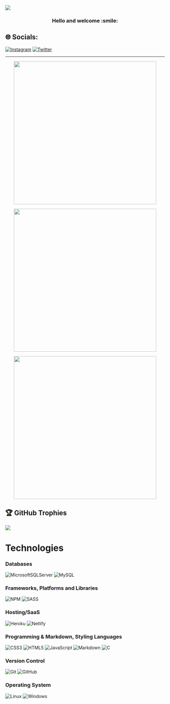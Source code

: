 <!-- - [![Visitors](https://visitor-badge.glitch.me/badge?page_id=Dean-address.visitor-badge)](https://github.com/Dean-address) -->
<!-- <img width="0em" src="https://visitor-badge.glitch.me/badge?page_id=Dean-address.visitor-badge" /> -->
[![](https://visitcount.itsvg.in/api?id=Dean-address&icon=0&color=4)](https://visitcount.itsvg.in)
<h3 align="center">
	Hello and welcome :smile:
</h3>

## 🌐 Socials:
[![Instagram](https://img.shields.io/badge/Instagram-%23E4405F.svg?logo=Instagram&logoColor=white)](https://instagram.com/Dean-address) [![Twitter](https://img.shields.io/badge/Twitter-%231DA1F2.svg?logo=Twitter&logoColor=white)](https://twitter.com/Dean-address)

<hr>

<p align="center">
	<img width="450em" src="https://github-readme-stats.vercel.app/api?username=Dean-address&show_icons=true&include_all_commits=true&count_private=true&hide_border=true&theme=gruvbox" />
</p>



<p align="center">
	<img width="450em" src="https://github-readme-streak-stats.herokuapp.com?user=Dean-address&theme=gruvbox&hide_border=true&date_format=M%20j%5B%2C%20Y%5D)">
</p>

<p align="center">
	<img width="450em" src="https://github-readme-stats.vercel.app/api/top-langs/?username=Dean-address&layout=compact&theme=gruvbox">
</p>

## 🏆 GitHub Trophies
![](https://github-profile-trophy.vercel.app/?username=Dean-address&theme=radical&no-frame=false&no-bg=true&margin-w=4)

# Technologies

### Databases
![MicrosoftSQLServer](https://img.shields.io/badge/Microsoft%20SQL%20Sever-CC2927?style=for-the-badge&logo=microsoft%20sql%20server&logoColor=white)
![MySQL](https://img.shields.io/badge/mysql-%2300f.svg?style=for-the-badge&logo=mysql&logoColor=white)

### Frameworks, Platforms and Libraries
![NPM](https://img.shields.io/badge/NPM-%23000000.svg?style=for-the-badge&logo=npm&logoColor=white)
![SASS](https://img.shields.io/badge/SASS-hotpink.svg?style=for-the-badge&logo=SASS&logoColor=white)

### Hosting/SaaS
![Heroku](https://img.shields.io/badge/heroku-%23430098.svg?style=for-the-badge&logo=heroku&logoColor=white)
![Netlify](https://img.shields.io/badge/vercel-%23431348.svg?style=for-the-badge&logo=vercel&logoColor=white)

### Programming & Markdown, Styling Languages
![CSS3](https://img.shields.io/badge/css3-%231572B6.svg?style=for-the-badge&logo=css3&logoColor=white)
![HTML5](https://img.shields.io/badge/html5-%23E34F26.svg?style=for-the-badge&logo=html5&logoColor=white)
![JavaScript](https://img.shields.io/badge/javascript-%23323330.svg?style=for-the-badge&logo=javascript&logoColor=%23F7DF1E)
![Markdown](https://img.shields.io/badge/markdown-%23000000.svg?style=for-the-badge&logo=markdown&logoColor=white)
![C](https://img.shields.io/badge/C-%25003009.svg?style=for-the-badge&logo=c&logoColor=white)

### Version Control
![Git](https://img.shields.io/badge/Git-F05032?style=for-the-badge&logo=git&logoColor=white)
![GitHub](https://img.shields.io/badge/GitHub-181717?style=for-the-badge&logo=github&logoColor=white)

### Operating System
![Linux](https://img.shields.io/badge/Debian-F01032?style=for-the-badge&logo=debian&logoColor=white)
![Windows](https://img.shields.io/badge/windows-F08032?style=for-the-badge&logo=windows&logoColor=white)
